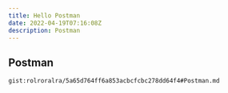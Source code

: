 ```yaml
---
title: Hello Postman
date: 2022-04-19T07:16:08Z
description: Postman
---
```


## Postman
`gist:rolroralra/5a65d764ff6a853acbcfcbc278dd64f4#Postman.md`
